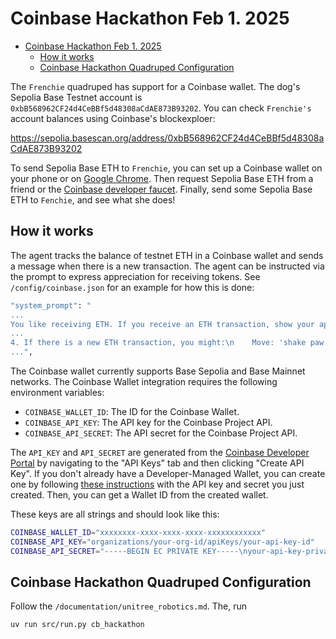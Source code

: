 # Coinbase Hackathon Feb 1. 2025

- [Coinbase Hackathon Feb 1. 2025](#coinbase-hackathon-feb-1-2025)
  * [How it works](#how-it-works)
  * [Coinbase Hackathon Quadruped Configuration](#coinbase-hackathon-quadruped-configuration)

The `Frenchie` quadruped has support for a Coinbase wallet. The dog's Sepolia Base Testnet account is `0xbB568962CF24d4CeBBf5d48308aCdAE873B93202`. You can check `Frenchie's` account balances using Coinbase's blockexploer:

https://sepolia.basescan.org/address/0xbB568962CF24d4CeBBf5d48308aCdAE873B93202

To send Sepolia Base ETH to `Frenchie`, you can set up a Coinbase wallet on your phone or on [Google Chrome](https://chromewebstore.google.com/detail/coinbase-wallet-extension/hnfanknocfeofbddgcijnmhnfnkdnaad?pli=1). Then request Sepolia Base ETH from a friend or the [Coinbase developer faucet](https://docs.base.org/docs/tools/network-faucets/). Finally, send some Sepolia Base ETH to `Fenchie`, and see what she does!

## How it works

The agent tracks the balance of testnet ETH in a Coinbase wallet and sends a message when there is a new transaction. The agent can be instructed via the prompt to express appreciation for receiving tokens. See `/config/coinbase.json` for an example for how this is done:

```bash
"system_prompt": "
...
You like receiving ETH. If you receive an ETH transaction, show your appreciation though actions and speech.
...
4. If there is a new ETH transaction, you might:\n    Move: 'shake paw'\n    Speak: {{'sentence': 'Thank you I really appreciate the ETH you just sent.'}}\n    Face: 'smile'\n\n
...",
```

The Coinbase wallet currently supports Base Sepolia and Base Mainnet networks. The Coinbase Wallet integration requires the following environment variables:

- `COINBASE_WALLET_ID`: The ID for the Coinbase Wallet.
- `COINBASE_API_KEY`: The API key for the Coinbase Project API.
- `COINBASE_API_SECRET`: The API secret for the Coinbase Project API.

The `API_KEY` and `API_SECRET` are generated from the [Coinbase Developer Portal](https://portal.cdp.coinbase.com) by navigating to the "API Keys" tab and then clicking "Create API Key". If you don't already have a Developer-Managed Wallet, you can create one by following [these instructions](https://docs.cdp.coinbase.com/mpc-wallet/docs/quickstart#creating-a-wallet) with the API key and secret you just created. Then, you can get a Wallet ID from the created wallet.

These keys are all strings and should look like this:
```bash
COINBASE_WALLET_ID="xxxxxxxx-xxxx-xxxx-xxxx-xxxxxxxxxxxx"
COINBASE_API_KEY="organizations/your-org-id/apiKeys/your-api-key-id"
COINBASE_API_SECRET="-----BEGIN EC PRIVATE KEY-----\nyour-api-key-private-key\n-----END EC PRIVATE KEY-----\n"
```

## Coinbase Hackathon Quadruped Configuration

Follow the `/documentation/unitree_robotics.md`. The, run
```bash
uv run src/run.py cb_hackathon
```
